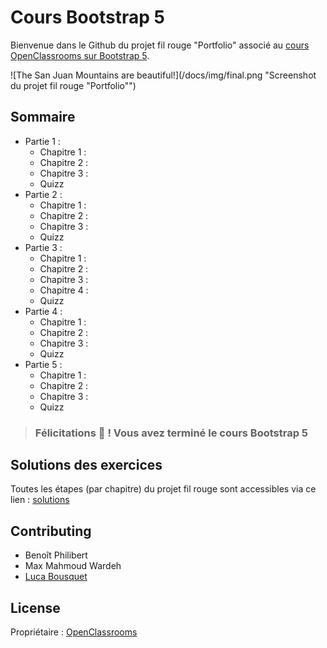 # Cours Bootstrap 5

Bienvenue dans le Github du projet fil rouge "Portfolio" associé au [cours OpenClassrooms sur Bootstrap 5](https://openclassrooms.com/fr/courses/6391096-creez-des-sites-web-responsive-avec-bootstrap-4).

![The San Juan Mountains are beautiful!](/docs/img/final.png "Screenshot du projet fil rouge "Portfolio"")

## Sommaire

- Partie 1 :
  - Chapitre 1 : 
  - Chapitre 2 :
  - Chapitre 3 :
  - Quizz
- Partie 2 :
  - Chapitre 1 : 
  - Chapitre 2 :
  - Chapitre 3 :
  - Quizz
- Partie 3 :
  - Chapitre 1 : 
  - Chapitre 2 :
  - Chapitre 3 :
  - Chapitre 4 :
  - Quizz
- Partie 4 :
  - Chapitre 1 : 
  - Chapitre 2 :
  - Chapitre 3 :
  - Quizz
- Partie 5 :
  - Chapitre 1 : 
  - Chapitre 2 :
  - Chapitre 3 :
  - Quizz

> ### Félicitations 🎉 ! Vous avez terminé le cours Bootstrap 5

## Solutions des exercices

Toutes les étapes (par chapitre) du projet fil rouge sont accessibles via ce lien : [solutions](https://lukadabra.github.io/Cours-Bootstrap-5.0/index.html)

## Contributing

- Benoît Philibert
- Max Mahmoud Wardeh
- [Luca Bousquet](https://www.linkedin.com/in/lucabousquet/)


## License

Propriétaire : [OpenClassrooms](https://openclassrooms.com/fr/)